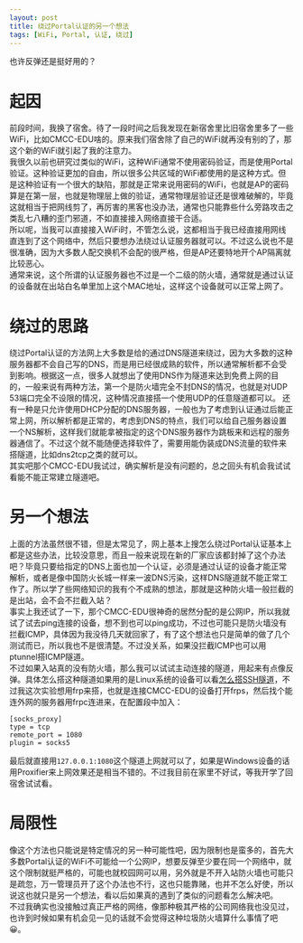```yaml
---
layout: post
title: 绕过Portal认证的另一个想法
tags: [WiFi, Portal, 认证, 绕过]
---
```


  也许反弹还是挺好用的？<!--more-->     
  
# 起因
  前段时间，我换了宿舍。待了一段时间之后我发现在新宿舍里比旧宿舍里多了一些WiFi，比如CMCC-EDU啥的。原来我们宿舍除了自己的WiFi就再没有别的了，那这个新的WiFi就引起了我的注意力。   
  我很久以前也研究过类似的WiFi，这种WiFi通常不使用密码验证，而是使用Portal验证。这种验证更加的自由，所以很多公共区域的WiFi都使用的是这种方式。但是这种验证有一个很大的缺陷，那就是正常来说用密码的WiFi，也就是AP的密码算是在第一层，也就是物理层上做的验证，通常物理层验证还是很难破解的，毕竟这就相当于把网线剪了，再厉害的黑客也没办法，通常也只能靠些什么旁路攻击之类乱七八糟的歪门邪道，不如直接接入网络直接干合适。   
  所以呢，当我可以直接接入WiFi时，不管怎么说，这都相当于我已经直接用网线直连到了这个网络中，然后只要想办法绕过认证服务器就可以。不过这么说也不是很准确，因为大多数人配交换机不会配的很严格，但是AP还要特地开个AP隔离就比较恶心。   
  通常来说，这个所谓的认证服务器也不过是一个二级的防火墙，通常就是通过认证的设备就在出站白名单里加上这个MAC地址，这样这个设备就可以正常上网了。
  
# 绕过的思路
  绕过Portal认证的方法网上大多数是给的通过DNS隧道来绕过，因为大多数的这种服务器都不会自己写的DNS，而是用已经很成熟的软件，所以通常解析都不会受到影响。根据这一点，很多人就想出了使用DNS作为隧道来达到免费上网的目的，一般来说有两种方法，第一个是防火墙完全不封DNS的情况，也就是对UDP 53端口完全不设限的情况，这种情况直接搭一个使用UDP的任意隧道都可以。
  还有一种是只允许使用DHCP分配的DNS服务器，一般也为了考虑到认证通过后能正常上网，所以解析都是正常的，考虑到DNS的特点，我们可以给自己服务器设置一个NS解析，这样我们就能拿被指定的这个DNS服务器作为跳板来和远程的服务器通信了。不过这个就不能随便选择软件了，需要用能伪装成DNS流量的软件来搭隧道，比如dns2tcp之类的就可以。  
  其实吧那个CMCC-EDU我试过，确实解析是没有问题的，总之回头有机会我试试看能不能正常建立隧道吧。
  
# 另一个想法
  上面的方法虽然很不错，但是太常见了，网上基本上搜怎么绕过Portal认证基本上都是这些办法，比较没意思，而且一般来说现在新的厂家应该都封掉了这个办法吧？毕竟只要给指定的DNS上面也加一个认证，必须是通过认证的设备才能正常解析，或者是像中国防火长城一样来一波DNS污染，这样DNS隧道就不能正常工作了。所以学了些网络知识的我有个不成熟的想法，那就是这种防火墙一般拦截的是出站，会不会不拦截入站？   
  事实上我还试了一下，那个CMCC-EDU很神奇的居然分配的是公网IP，所以我就试了试去ping连接的设备，想不到也可以ping成功，不过也可能只是防火墙没有拦截ICMP，具体因为我没待几天就回家了，有了这个想法也只是简单的做了几个测试而已，所以我也不是很清楚。不过没关系，如果没拦截ICMP也可以用ptunnel搭ICMP隧道。   
  不过如果入站真的没有防火墙，那么我可以试试主动连接的隧道，用起来有点像反弹。具体怎么搭这种隧道如果用的是Linux系统的设备可以看[怎么搭SSH隧道](/2021/05/07/ssh.html)，不过我这次实验想用frp来搭，也就是连接CMCC-EDU的设备打开frps，然后找个能连外网的服务器用frpc连进来，在配置段中加入：
```
[socks_proxy]
type = tcp
remote_port = 1080
plugin = socks5
```
  最后就直接用`127.0.0.1:1080`这个隧道上网就可以了，如果是Windows设备的话用Proxifier来上网效果还是相当不错的。不过我目前在家里不好试，等我开学了回宿舍试试看。   
  
# 局限性
  像这个方法也只能说是特定情况的另一种可能性吧，因为限制也是蛮多的，首先大多数Portal认证的WiFi不可能给一个公网IP，想要反弹至少要在同一个网络中，就这个限制就挺严格的，可能也就校园网可以用，另外就是不开入站防火墙也可能只是疏忽，万一管理员开了这个办法也不行，这也只能靠赌，也并不怎么好使，所以说这也就只是另一个想法，看以后如果真的遇到了类似的问题看怎么解决吧。   
  不过我确实也没接触过真正严格的网络，像那种极其严格的公司网络我也没见过，也许到时候如果有机会见一见的话就不会觉得这种垃圾防火墙算什么事情了吧😀。
